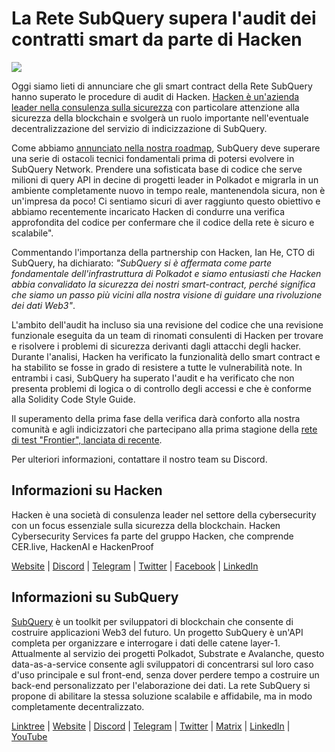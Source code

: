 # La Rete SubQuery supera l'audit dei contratti smart da parte di Hacken

![](https://miro.medium.com/max/1400/0*EbIDDKebNpv2DBC9)

Oggi siamo lieti di annunciare che gli smart contract della Rete SubQuery hanno superato le procedure di audit di Hacken. [Hacken è un'azienda leader nella consulenza sulla sicurezza](https://hacken.io/) con particolare attenzione alla sicurezza della blockchain e svolgerà un ruolo importante nell'eventuale decentralizzazione del servizio di indicizzazione di SubQuery.

Come abbiamo [annunciato nella nostra roadmap](./20211029-roadmap-october.md), SubQuery deve superare una serie di ostacoli tecnici fondamentali prima di potersi evolvere in SubQuery Network. Prendere una sofisticata base di codice che serve milioni di query API in decine di progetti leader in Polkadot e migrarla in un ambiente completamente nuovo in tempo reale, mantenendola sicura, non è un'impresa da poco! Ci sentiamo sicuri di aver raggiunto questo obiettivo e abbiamo recentemente incaricato Hacken di condurre una verifica approfondita del codice per confermare che il codice della rete è sicuro e scalabile".

Commentando l'importanza della partnership con Hacken, Ian He, CTO di SubQuery, ha dichiarato: _"SubQuery si è affermata come parte fondamentale dell'infrastruttura di Polkadot e siamo entusiasti che Hacken abbia convalidato la sicurezza dei nostri smart-contract, perché significa che siamo un passo più vicini alla nostra visione di guidare una rivoluzione dei dati Web3"_.

L'ambito dell'audit ha incluso sia una revisione del codice che una revisione funzionale eseguita da un team di rinomati consulenti di Hacken per trovare e risolvere i problemi di sicurezza derivanti dagli attacchi degli hacker. Durante l'analisi, Hacken ha verificato la funzionalità dello smart contract e ha stabilito se fosse in grado di resistere a tutte le vulnerabilità note. In entrambi i casi, SubQuery ha superato l'audit e ha verificato che non presenta problemi di logica o di controllo degli accessi e che è conforme alla Solidity Code Style Guide.

Il superamento della prima fase della verifica darà conforto alla nostra comunità e agli indicizzatori che partecipano alla prima stagione della [rete di test "Frontier", lanciata di recente](./20220330-frontier-testnet.md).

Per ulteriori informazioni, contattare il nostro team su Discord.

## Informazioni su Hacken

Hacken è una società di consulenza leader nel settore della cybersecurity con un focus essenziale sulla sicurezza della blockchain. Hacken Cybersecurity Services fa parte del gruppo Hacken, che comprende CER.live, HackenAI e HackenProof

[Website](https://hacken.io/) | [Discord](https://discord.gg/hacken) | [Telegram](https://t.me/hackenio) | [Twitter](https://twitter.com/hackenclub) | [Facebook](https://www.facebook.com/hacken.io) | [LinkedIn](https://www.linkedin.com/company/hacken/)

## Informazioni su SubQuery

[SubQuery](https://subquery.network) è un toolkit per sviluppatori di blockchain che consente di costruire applicazioni Web3 del futuro. Un progetto SubQuery è un'API completa per organizzare e interrogare i dati delle catene layer-1. Attualmente al servizio dei progetti Polkadot, Substrate e Avalanche, questo data-as-a-service consente agli sviluppatori di concentrarsi sul loro caso d'uso principale e sul front-end, senza dover perdere tempo a costruire un back-end personalizzato per l'elaborazione dei dati. La rete SubQuery si propone di abilitare la stessa soluzione scalabile e affidabile, ma in modo completamente decentralizzato.

​​[Linktree](https://linktr.ee/subquerynetwork) | [Website](https://subquery.network/) | [Discord](https://discord.com/invite/78zg8aBSMG) | [Telegram](https://t.me/subquerynetwork) | [Twitter](https://twitter.com/subquerynetwork) | [Matrix](https://matrix.to/#/#subquery:matrix.org) | [LinkedIn](https://www.linkedin.com/company/subquery) | [YouTube](https://www.youtube.com/channel/UCi1a6NUUjegcLHDFLr7CqLw)
